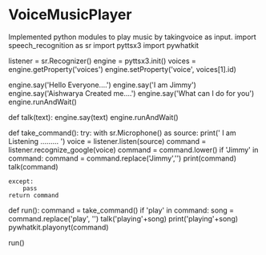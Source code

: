 # VoiceMusicPlayer
Implemented python modules to play music by takingvoice as input.
import speech_recognition as sr
import pyttsx3
import pywhatkit

listener = sr.Recognizer()
engine = pyttsx3.init()
voices = engine.getProperty('voices')
engine.setProperty('voice', voices[1].id)


engine.say('Hello Everyone....')
engine.say('I am Jimmy')
engine.say('Aishwarya Created me....')
engine.say('What can I do for you')
engine.runAndWait()

def talk(text):
    engine.say(text)
    engine.runAndWait()

def take_command():
    try:
        with sr.Microphone() as source:
            print(' I am Listening ......... ')
            voice = listener.listen(source)
            command = listener.recognize_google(voice)
            command = command.lower()
            if 'Jimmy' in command:
                command = command.replace('Jimmy','')
                print(command)
                talk(command)

    except:
        pass
    return command
def run():
    command = take_command()
    if 'play' in command:
        song = command.replace('play', '')
        talk('playing'+song)
        print('playing'+song)
        pywhatkit.playonyt(command)

run()
